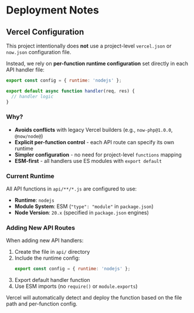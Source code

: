 # Deployment Notes

## Vercel Configuration

This project intentionally does **not** use a project-level `vercel.json` or `now.json` configuration file.

Instead, we rely on **per-function runtime configuration** set directly in each API handler file:

```javascript
export const config = { runtime: 'nodejs' };

export default async function handler(req, res) {
  // handler logic
}
```

### Why?

- **Avoids conflicts** with legacy Vercel builders (e.g., `now-php@1.0.0`, `@now/node@`)
- **Explicit per-function control** - each API route can specify its own runtime
- **Simpler configuration** - no need for project-level `functions` mapping
- **ESM-first** - all handlers use ES modules with `export default`

### Current Runtime

All API functions in `api/**/*.js` are configured to use:
- **Runtime**: `nodejs`
- **Module System**: ESM (`"type": "module"` in `package.json`)
- **Node Version**: `20.x` (specified in `package.json` engines)

### Adding New API Routes

When adding new API handlers:

1. Create the file in `api/` directory
2. Include the runtime config:
   ```javascript
   export const config = { runtime: 'nodejs' };
   ```
3. Export default handler function
4. Use ESM imports (no `require()` or `module.exports`)

Vercel will automatically detect and deploy the function based on the file path and per-function config.
